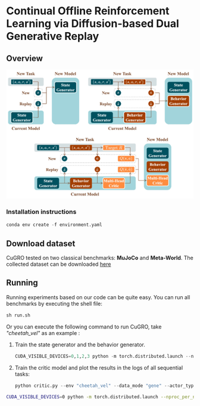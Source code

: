 # Continual Offline Reinforcement Learning via  Diffusion-based Dual Generative Replay

## **Overview**

![overview](overview.jpg)

### **Installation instructions**

```python
conda env create -f environment.yaml
```

## Download dataset

CuGRO tested on two classical benchmarks: **MuJoCo** and **Meta-World**. The collected dataset can be downloaded [here]( https://drive.google.com/drive/folders/1i9wOBM9zRirWbJ4tIKBqXsIH6fqsWac5?usp=drive_link)

## Running

Running experiments based on our code can be quite easy. You can run all benchmarks by executing the shell file:

```python
sh run.sh
```

Or you can execute the following command to run CuGRO, take *"cheetah_vel"* as an example :

1. Train the state generator and the behavior generator.

   ```python
   CUDA_VISIBLE_DEVICES=0,1,2,3 python -m torch.distributed.launch --nproc_per_node=4  main-gene.py --env "cheetah_vel" --data_mode "gene" --actor_type "large" --diffusion_steps 100
   ```

2. Train the critic model and plot the results in the logs of all sequential tasks:

   ```python
   python critic.py --env "cheetah_vel" --data_mode "gene" --actor_type "large" --diffusion_steps 100 --gpu 0

   ```


```bash 
CUDA_VISIBLE_DEVICES=0 python -m torch.distributed.launch --nproc_per_node=1  main-gene.py --env "cheetah_vel" --data_mode "gene" --actor_type "large" --diffusion_steps 100


```

